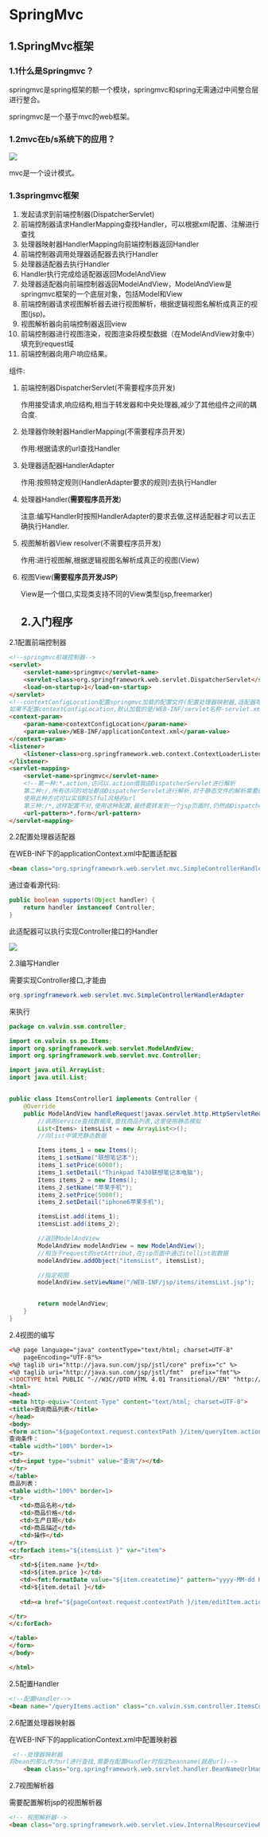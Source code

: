 # SpringMvc

## 1.SpringMvc框架

###    1.1什么是Springmvc？

springmvc是spring框架的额一个模块，springmvc和spring无需通过中间整合层进行整合。

springmvc是一个基于mvc的web框架。

###      1.2mvc在b/s系统下的应用？

![](http://ww1.sinaimg.cn/large/005WjvZYly1g1dzqbgfelj30vh0fyt9l.jpg)

mvc是一个设计模式。



### 1.3springmvc框架

1. 发起请求到前端控制器(DispatcherServlet)
2. 前端控制器请求HandlerMapping查找Handler，可以根据xml配置、注解进行查找
3. 处理器映射器HandlerMapping向前端控制器返回Handler
4. 前端控制器调用处理器适配器去执行Handler
5. 处理器适配器去执行Handler
6. Handler执行完成给适配器返回ModelAndView
7. 处理器适配器向前端控制器返回ModelAndView，ModelAndView是springmvc框架的一个底层对象，包括Model和View
8. 前端控制器请求视图解析器去进行视图解析，根据逻辑视图名解析成真正的视图(jsp)。
9. 视图解析器向前端控制器返回view
10. 前端控制器进行视图渲染，视图渲染将模型数据（在ModelAndView对象中）填充到request域
11. 前端控制器向用户响应结果。

组件:

1. 前端控制器DispatcherServlet(不需要程序员开发)

   作用接受请求,响应结构,相当于转发器和中央处理器,减少了其他组件之间的耦合度.

2. 处理器你映射器HandlerMapping(不需要程序员开发)

   作用:根据请求的url查找Handler

3. 处理器适配器HandlerAdapter

   作用:按照特定规则(HandlerAdapter要求的规则)去执行Handler

4. 处理器Handler(**需要程序员开发**)

   注意:编写Handler时按照HandlerAdapter的要求去做,这样适配器才可以去正确执行Handler.

5. 视图解析器View resolver(不需要程序员开发)

   作用:进行视图解,根据逻辑视图名解析成真正的视图(View)

6. 视图View(**需要程序员开发JSP**)

   View是一个借口,实现类支持不同的View类型(jsp,freemarker)

   

   ## 2.入门程序

2.1配置前端控制器

```html
<!--springmvc前端控制器-->
<servlet>
    <servlet-name>springmvc</servlet-name>
    <servlet-class>org.springframework.web.servlet.DispatcherServlet</servlet-class>
    <load-on-startup>1</load-on-startup>
</servlet>
<!--contextConfigLocation配置springmvc加载的配置文件(配置处理器映射器,适配器等等),
如果不配置contextConfigLocation,默认加载的是/WEB-INF/servlet名称-servlet.xml(springmvc-servlet.xml)-->
<context-param>
    <param-name>contextConfigLocation</param-name>
    <param-value>/WEB-INF/applicationContext.xml</param-value>
</context-param>
<listener>
    <listener-class>org.springframework.web.context.ContextLoaderListener</listener-class>
</listener>
<servlet-mapping>
    <servlet-name>springmvc</servlet-name>
    <!--第一种:*.action,访问以.action借我由DispatcherServlet进行解析
    第二种:/,所有访问的地址都由DispatcherServlet进行解析,对于静态文件的解析需要配置不让DispatcherServlet进行解析
    使用此种方式可以实现RESTful风格的url
    第三种:/*,这样配置不对,使用这种配置,最终要转发到一个jsp页面时,仍然由DispatcherServlet解析jsp,不能根据jsp页面找到handler,会报错-->
    <url-pattern>*.form</url-pattern>
</servlet-mapping>
```



2.2配置处理器适配器

在WEB-INF下的applicationContext.xml中配置适配器

```html
<bean class="org.springframework.web.servlet.mvc.SimpleControllerHandlerAdapter"/>
```

通过查看源代码:

```java
public boolean supports(Object handler) {
    return handler instanceof Controller;
}
```

此适配器可以执行实现Controller接口的Handler

![](http://ww1.sinaimg.cn/large/005WjvZYly1g1f8v7v7yjj314t0frq4t.jpg)



2.3编写Handler

需要实现Controller接口,才能由

```java
org.springframework.web.servlet.mvc.SimpleControllerHandlerAdapter
```

来执行

```java
package cn.valvin.ssm.controller;

import cn.valvin.ss.po.Items;
import org.springframework.web.servlet.ModelAndView;
import org.springframework.web.servlet.mvc.Controller;

import java.util.ArrayList;
import java.util.List;


public class ItemsController1 implements Controller {
    @Override
    public ModelAndView handleRequest(javax.servlet.http.HttpServletRequest request, javax.servlet.http.HttpServletResponse response) throws Exception {
        //调用service查找数据库,查找商品列表,这里使用静态模拟
        List<Items> itemsList = new ArrayList<>();
        //向list中填充静态数据

        Items items_1 = new Items();
        items_1.setName("联想笔记本");
        items_1.setPrice(6000f);
        items_1.setDetail("Thinkpad T430联想笔记本电脑");
        Items items_2 = new Items();
        items_2.setName("苹果手机");
        items_2.setPrice(5000f);
        items_2.setDetail("iphone6苹果手机");

        itemsList.add(items_1);
        itemsList.add(items_2);

        //返回ModelAndView
        ModelAndView modelAndView = new ModelAndView();
        //相当于request的setAttribut,在jsp页面中通过itellist取数据
        modelAndView.addObject("itemsList", itemsList);

        //指定视图
        modelAndView.setViewName("/WEB-INF/jsp/items/itemsList.jsp");


        return modelAndView;
    }
}
```

2.4视图的编写

```html
<%@ page language="java" contentType="text/html; charset=UTF-8"
    pageEncoding="UTF-8"%>
<%@ taglib uri="http://java.sun.com/jsp/jstl/core" prefix="c" %>
<%@ taglib uri="http://java.sun.com/jsp/jstl/fmt"  prefix="fmt"%>
<!DOCTYPE html PUBLIC "-//W3C//DTD HTML 4.01 Transitional//EN" "http://www.w3.org/TR/html4/loose.dtd">
<html>
<head>
<meta http-equiv="Content-Type" content="text/html; charset=UTF-8">
<title>查询商品列表</title>
</head>
<body> 
<form action="${pageContext.request.contextPath }/item/queryItem.action" method="post">
查询条件：
<table width="100%" border=1>
<tr>
<td><input type="submit" value="查询"/></td>
</tr>
</table>
商品列表：
<table width="100%" border=1>
<tr>
   <td>商品名称</td>
   <td>商品价格</td>
   <td>生产日期</td>
   <td>商品描述</td>
   <td>操作</td>
</tr>
<c:forEach items="${itemsList }" var="item">
<tr>
   <td>${item.name }</td>
   <td>${item.price }</td>
   <td><fmt:formatDate value="${item.createtime}" pattern="yyyy-MM-dd HH:mm:ss"/></td>
   <td>${item.detail }</td>
   
   <td><a href="${pageContext.request.contextPath }/item/editItem.action?id=${item.id}">修改</a></td>

</tr>
</c:forEach>

</table>
</form>
</body>

</html>
```



2.5配置Handler

```html
<!--配置Handler-->
<bean name="/queryItems.action" class="cn.valvin.ssm.controller.ItemsController1"/>
```



2.6配置处理器映射器

在WEB-INF下的applicationContext.xml中配置映射器

```html
 <!--处理器映射器
将bean的那么作为url进行查找,需要在配置Handler时指定beanname(就是url)-->
    <bean class="org.springframework.web.servlet.handler.BeanNameUrlHandlerMapping"/>
```

2.7视图解析器

需要配置解析jsp的视图解析器

```html
<!-- 视图解析器-->
<bean class="org.springframework.web.servlet.view.InternalResourceViewResolver"/>
```